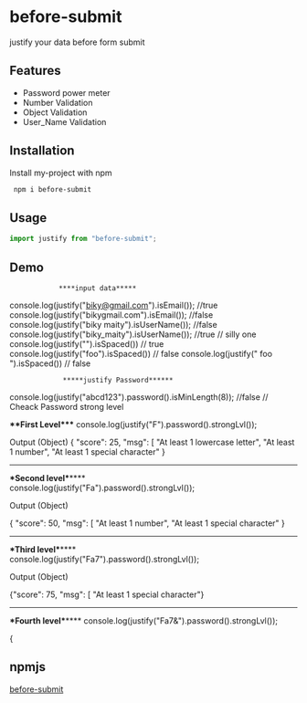 # before-submit

justify your data before form submit

## Features

- Password power meter
- Number Validation
- Object Validation
- User_Name Validation

## Installation

Install my-project with npm

```bash
 npm i before-submit

```

## Usage

```javascript
import justify from "before-submit";
```

## Demo

                ****input data*****

console.log(justify("biky@gmail.com").isEmail()); //true
console.log(justify("bikygmail.com").isEmail()); //false
console.log(justify("biky maity").isUserName()); //false
console.log(justify("biky_maity").isUserName()); //true
// silly one
console.log(justify("").isSpaced()) // true
console.log(justify("foo").isSpaced()) // false
console.log(justify(" foo ").isSpaced()) // false

                 *****justify Password******

console.log(justify("abcd123").password().isMinLength(8)); //false
// Cheack Password strong level

************\*\*************First Level************\*\*\*************
console.log(justify("F").password().strongLvl());

Output (Object)
{ "score": 25,
"msg": [
"At least 1 lowercase letter",
"At least 1 number",
"At least 1 special character" }

---

************\*************Second level**************\***************  
console.log(justify("Fa").password().strongLvl());

Output (Object)

{
"score": 50,
"msg": [
"At least 1 number",
"At least 1 special character"
}

---

************\*************Third level**************\***************  
console.log(justify("Fa7").password().strongLvl());

Output (Object)

{"score": 75,
"msg": [
"At least 1 special character"}

---

************\*************Fourth level**************\***************
console.log(justify("Fa7&").password().strongLvl());

{

<!-- ![App Screenshot](https://i.ibb.co/CP2QCBB/carbon-5.png) -->

## npmjs

[before-submit](https://www.npmjs.com/package/before-submit)
